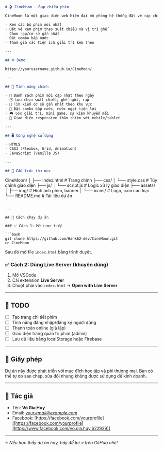 ```markdown
# 🎬 CineMoon - Rạp chiếu phim 

CineMoon là một giao diện web hiện đại mô phỏng hệ thống đặt vé rạp chiếu phim. Người dùng có thể:

- Xem các bộ phim mới nhất
- Đặt vé xem phim theo suất chiếu và vị trí ghế
- Chọn rạp/cơ sở gần nhất
- Đặt combo bắp nước
- Tham gia các tiện ích giải trí kèm theo

---

## 🌐 Demo

https://yourusername.github.io/CineMoon/

---

## 🧩 Tính năng chính

- 🎥 Danh sách phim mới cập nhật theo ngày
- 🕐 Lựa chọn suất chiếu, ghế ngồi, rạp
- 🏢 Tìm kiếm cơ sở gần nhất theo khu vực
- 🍿 Đặt combo bắp nước, nước ngọt tiện lợi
- 🎮 Góc giải trí, mini game, sự kiện khuyến mãi
- 📱 Giao diện responsive thân thiện với mobile/tablet

---

## 🖥️ Công nghệ sử dụng

- HTML5
- CSS3 (Flexbox, Grid, Animation)
- JavaScript (Vanilla JS)

---

## 📁 Cấu trúc thư mục

```
CineMoon/
│
├── index.html             # Trang chính
├── css/
│   └── style.css          # Tùy chỉnh giao diện
├── js/
│   └── script.js          # Logic xử lý giao diện
├── assets/
│   ├── img/               # Hình ảnh phim, banner
│   └── icons/             # Logo, icon các loại
└── README.md              # Tài liệu dự án
```

---

## 🚀 Cách chạy dự án

### ✅ Cách 1: Mở trực tiếp

```bash
git clone https://github.com/Hank62-dev/CineMoon.git
cd CineMoon
````

Sau đó mở file `index.html` bằng trình duyệt.

### ✅ Cách 2: Dùng Live Server (khuyên dùng)

1. Mở VSCode
2. Cài extension **Live Server**
3. Chuột phải vào `index.html` → **Open with Live Server**

---

## 📌 TODO

* [ ] Tạo trang chi tiết phim
* [ ] Tính năng đăng nhập/đăng ký người dùng
* [ ] Thanh toán online (giả lập)
* [ ] Giao diện trang quản trị phim (admin)
* [ ] Lưu dữ liệu bằng localStorage hoặc Firebase

---

## 📜 Giấy phép

Dự án này được phát triển với mục đích học tập và phi thương mại.
Bạn có thể tự do sao chép, sửa đổi nhưng không được sử dụng để kinh doanh.

---

## 👤 Tác giả

* Tên: **Võ Gia Huy**
* Email: *[your.email@example.com](mailto:huyvog6226@gmail.com)*
* Facebook: [https://facebook.com/yourprofile]([https://facebook.com/yourprofile](https://www.facebook.com/vo.gia.huy.622929))

---

⭐ *Nếu bạn thấy dự án hay, hãy để lại ⭐ trên GitHub nhé!*

```
